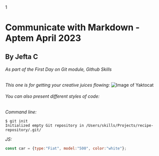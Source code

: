 1
# Communicate with Markdown - Aptem April 2023
## By Jefta C

###### As part of the First Day on Git module, Github Skills

*This one is for getting your creative juices flowing:*
![Image of Yaktocat](https://octodex.github.com/images/yaktocat.png)


###### You can also present different styles of code: 

*Command line:*
```
$ git init
Initialized empty Git repository in /Users/skills/Projects/recipe-repository/.git/
```

*JS:*
```js
const car = {type:"Fiat", model:"500", color:"white"};
```
